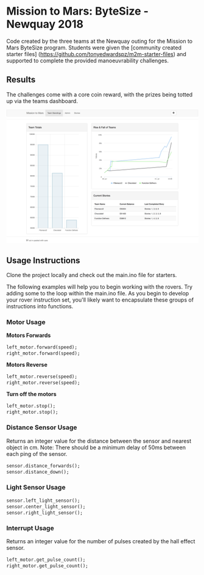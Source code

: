 # Mission to Mars: ByteSize - Newquay 2018
Code created by the three teams at the Newquay outing for the Mission to Mars
ByteSize program. Students were given the [community created starter files]
(https://github.com/tonyedwardspz/m2m-starter-files) and supported to complete
the provided manoeuvrability challenges.

## Results
The challenges come with a core coin reward, with the prizes being totted up via
the teams dashboard.

![alt text](results.png "Final team results")

## Usage Instructions
Clone the project locally and check out the main.ino file for starters.

The following examples will help you to begin working with the rovers. Try adding
some to the loop within the main.ino file. As you begin to develop your rover
instruction set, you'll likely want to encapsulate these groups of instructions
into functions.

### Motor Usage

**Motors Forwards**

    left_motor.forward(speed);
    right_motor.forward(speed);

**Motors Reverse**

    left_motor.reverse(speed);
    right_motor.reverse(speed);

**Turn off the motors**

    left_motor.stop();
    right_motor.stop();

### Distance Sensor Usage

Returns an integer value for the distance between the sensor and nearest object in cm.
Note: There should be a minimum delay of 50ms between each ping of the sensor.

    sensor.distance_forwards();
    sensor.distance_down();

### Light Sensor Usage

    sensor.left_light_sensor();
    sensor.center_light_sensor();
    sensor.right_light_sensor();

### Interrupt Usage

Returns an integer value for the number of pulses created by the hall effect sensor.

    left_motor.get_pulse_count();
    right_motor.get_pulse_count();
